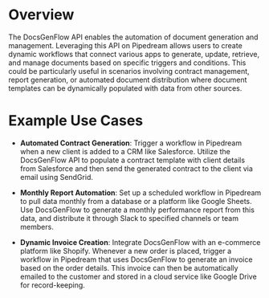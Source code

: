# Overview

The DocsGenFlow API enables the automation of document generation and management. Leveraging this API on Pipedream allows users to create dynamic workflows that connect various apps to generate, update, retrieve, and manage documents based on specific triggers and conditions. This could be particularly useful in scenarios involving contract management, report generation, or automated document distribution where document templates can be dynamically populated with data from other sources.

# Example Use Cases

- **Automated Contract Generation**: Trigger a workflow in Pipedream when a new client is added to a CRM like Salesforce. Utilize the DocsGenFlow API to populate a contract template with client details from Salesforce and then send the generated contract to the client via email using SendGrid.

- **Monthly Report Automation**: Set up a scheduled workflow in Pipedream to pull data monthly from a database or a platform like Google Sheets. Use DocsGenFlow to generate a monthly performance report from this data, and distribute it through Slack to specified channels or team members.

- **Dynamic Invoice Creation**: Integrate DocsGenFlow with an e-commerce platform like Shopify. Whenever a new order is placed, trigger a workflow in Pipedream that uses DocsGenFlow to generate an invoice based on the order details. This invoice can then be automatically emailed to the customer and stored in a cloud service like Google Drive for record-keeping.
